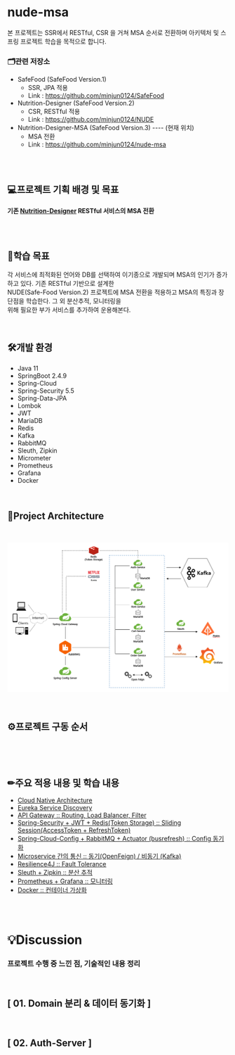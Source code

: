# nude-msa

본 프로젝트는 SSR에서 RESTful, CSR 을 거쳐 MSA 순서로 전환하며 아키텍처 및 스프링 프로젝트 학습을 목적으로 합니다.

<h3>🗂관련 저장소</h3>

- SafeFood (SafeFood Version.1)
	- SSR, JPA 적용
    - Link : https://github.com/minjun0124/SafeFood
- Nutrition-Designer (SafeFood Version.2)
	- CSR, RESTful 적용
    - Link : https://github.com/minjun0124/NUDE 
- Nutrition-Designer-MSA (SafeFood Version.3) ---- (현재 위치)
	- MSA 전환
    - Link : https://github.com/minjun0124/nude-msa


<br>
<br>

**💻프로젝트 기획 배경 및 목표**
---

**기존 [Nutrition-Designer](https://github.com/minjun0124/NUDE) RESTful 서비스의 MSA 전환**

<br>
<br>

**🎯학습 목표**
---
각 서비스에 최적화된 언어와 DB를 선택하여 이기종으로 개발되며 MSA의 인기가 증가하고 있다. 기존 RESTful 기반으로 설계한</br>NUDE(Safe-Food Version.2) 프로젝트에 MSA 전환을 적용하고 MSA의 특징과 장단점을 학습한다. 그 외 분산추적, 모니터링을</br>위해 필요한 부가 서비스를 추가하여 운용해본다.

<br>

**🛠개발 환경**
---
- Java 11
- SpringBoot 2.4.9
- Spring-Cloud
- Spring-Security 5.5
- Spring-Data-JPA
- Lombok
- JWT
- MariaDB
- Redis
- Kafka
- RabbitMQ
- Sleuth, Zipkin
- Micrometer
- Prometheus
- Grafana
- Docker

<br>

**📰Project Architecture**
---

<br>

<img src="/readme_ref/NUDE-MSA-ARCH.PNG" title="MSA_ARCH" alt="MSA_ARCH"></img>

<br>

**⚙프로젝트 구동 순서**
---

<br>
<br><br>


**✏주요 적용 내용 및 학습 내용**
---

- [Cloud Native Architecture](./readme_ref/CloudNative.md)
- [Eureka Service Discovery](./readme_ref/Eureka.md)
- [API Gateway :: Routing, Load Balancer, Filter](./readme_ref/SpringCloudGateway.md)
- [Spring-Security + JWT + Redis(Token Storage) :: Sliding Session(AccessToken + RefreshToken)](./readme_ref/AuthServer.md)
- [Spring-Cloud-Config + RabbitMQ + Actuator (busrefresh) :: Config 동기화](./readme_ref/SpringConfig.md)
- [Microservice 간의 통신 :: 동기(OpenFeign) / 비동기 (Kafka)](./readme_ref/MicroserviceCommunication.md)
- [Resilience4J :: Fault Tolerance](./readme_ref/Resilience4J.md)
- [Sleuth + Zipkin :: 분산 추적](./readme_ref/DistributedTracing.md)
- [Prometheus + Grafana :: 모니터링](./readme_ref/Monitoring.md)
- [Docker :: 컨테이너 가상화](./readme_ref/Docker.md)

<br>
<br>

# 💡Discussion

<h3>프로젝트 수행 중 느낀 점, 기술적인 내용 정리</h3>
<br>

[ 01. Domain 분리 & 데이터 동기화 ]
---



<br>

[ 02. Auth-Server ]
---


